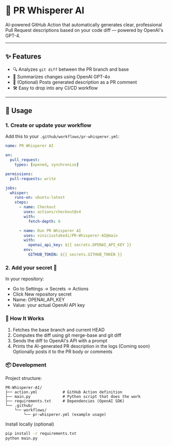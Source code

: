 # 🤖 PR Whisperer AI

AI-powered GitHub Action that automatically generates clear, professional Pull Request descriptions based on your code diff — powered by OpenAI's GPT-4.

---

## ✨ Features

- 🔍 Analyzes `git diff` between the PR branch and base
- 🧠 Summarizes changes using OpenAI GPT-4o
- 💬 (Optional) Posts generated description as a PR comment
- 🛠️ Easy to drop into any CI/CD workflow

---

## 🚀 Usage

### 1. Create or update your workflow

Add this to your `.github/workflows/pr-whisperer.yml`:

```yaml
name: PR Whisperer AI

on:
  pull_request:
    types: [opened, synchronize]

permissions:
  pull-requests: write

jobs:
  whisper:
    runs-on: ubuntu-latest
    steps:
      - name: Checkout
        uses: actions/checkout@v4
        with:
          fetch-depth: 0

      - name: Run PR Whisperer AI
        uses: viniciustakedi/PR-Whisperer-AI@main
        with:
          openai_api_key: ${{ secrets.OPENAI_API_KEY }}
        env:
          GITHUB_TOKEN: ${{ secrets.GITHUB_TOKEN }}
```

### 2. Add your secret 🔐

In your repository:

- Go to Settings → Secrets → Actions
- Click New repository secret
- Name: OPENAI_API_KEY
- Value: your actual OpenAI API key

### 🔧 How It Works

1. Fetches the base branch and current HEAD
2. Computes the diff using git merge-base and git diff
3. Sends the diff to OpenAI's API with a prompt
4. Prints the AI-generated PR description in the logs
(Coming soon) Optionally posts it to the PR body or comments

### 📦 Development

Project structure:

```
PR-Whisperer-AI/
├── action.yml           # GitHub Action definition
├── main.py              # Python script that does the work
├── requirements.txt     # Dependencies (OpenAI SDK)
└── .github/
    └── workflows/
        └── pr-whisperer.yml (example usage)
```

Install locally (optional)

```bash
pip install -r requirements.txt
python main.py
```
